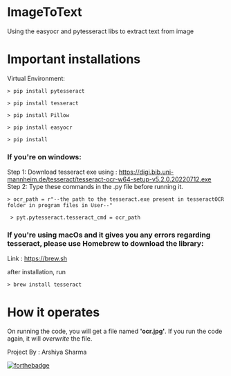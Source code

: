 # ImageToText
Using the easyocr and pytesseract libs to extract text from image

# Important installations
Virtual Environment:
                
    > pip install pytesseract
  
    > pip install tesseract
   
    > pip install Pillow
  
    > pip install easyocr
  
    > pip install 
  
### If you're on windows:

  Step 1: Download tesseract exe using : https://digi.bib.uni-mannheim.de/tesseract/tesseract-ocr-w64-setup-v5.2.0.20220712.exe
  Step 2: Type these commands in the .py file before running it.
         
    > ocr_path = r"--the path to the tesseract.exe present in tesseractOCR folder in program files in User--"
          
     > pyt.pytesseract.tesseract_cmd = ocr_path
  
  
### If you're using macOs and it gives you any errors regarding tesseract, please use Homebrew to download the library:
  Link : https://brew.sh
  
  after installation, run
  
    > brew install tesseract
  
# How it operates

On running the code, you will get a file named **'ocr.jpg'**. If you run the code again, it will *overwrite* the file.
  
  Project By : Arshiya Sharma

[![forthebadge](https://forthebadge.com/images/badges/made-with-python.svg)](https://forthebadge.com)
